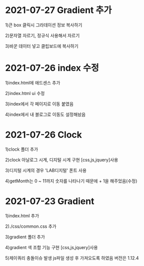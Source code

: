 # 2021-07-27 Gradient 추가
1)큰 box 클릭시 그라데이션 정보 복사하기

2)문자열 자르기, 정규식 사용해서 자르기

3)바꾼 데이터 넣고 클립보드에 복사하기


# 2021-07-26 index 수정
1)index.html에 애드센스 추가

2)index.html ui 수정

3)index에서 각 페이지로 이동 붙였음

4)index에서 내 블로그로 이동도 설정해놨음

# 2021-07-26 Clock
1)clock 폴더 추가

2)clock 아날로그 시계, 디지털 시계 구현 [css,js,jquery]사용

3)디지털 시계의 경우 'LAB디지털' 폰트 사용

4)getMonth는 0 ~ 11까지 숫자를 나타나기 때문에 + 1을 해주었음(수정)

# 2021-07-23 Gradient

1)index.html 추가 

2)./css/common.css 추가

3)gradient 폴더 추가

4)gradient 색 조합 기능 구현 [css,js,jquery]사용

5)제이쿼리 충돌이슈 발생 js파일 생성 후 가져오도록 하였음 버전은 1.12.4
